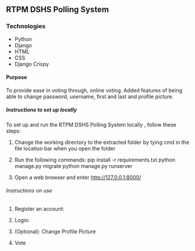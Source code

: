 ## RTPM DSHS Polling System

### Technologies
- Python
- Django
- HTML
- CSS
- Django Crispy

#### Purpose
To provide ease in voting through, online voting. Added features of being able to change password, username, first and last and profile picture.

##### Instructions to set up locally
To set up and run the RTPM DSHS Polling System locally , follow these steps:

1. Change the working directory to the extracted folder by tying cmd in the file location bar when you open the folder

2. Run the following commands:
pip install -r requirements.txt
python manage.py migrate
python manage.py runserver

3. Open a web browser and enter http://127.0.0.1:8000/

###### Instructions on use
1. Register an account:

2. Login:

3. (Optional): Change Profile Picture

4. Vote
